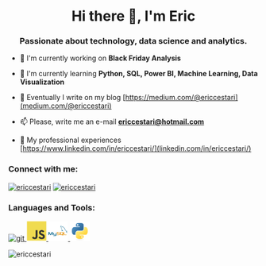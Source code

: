 <h1 align="center">Hi there 👋, I'm Eric</h1>
<h3 align="center">Passionate about technology, data science and analytics.</h3>

- 🔭 I'm currently working on **Black Friday Analysis**

- 🌱 I'm currently learning **Python, SQL, Power BI, Machine Learning, Data Visualization**

- 📝 Eventually I write on my blog [https://medium.com/@ericcestari](medium.com/@ericcestari)

- 📫 Please, write me an e-mail **ericcestari@hotmail.com**

- 📄 My professional experiences [https://www.linkedin.com/in/ericcestari/](linkedin.com/in/ericcestari/)

<h3 align="left">Connect with me:</h3>
<p align="left">
<a href="linkedin.com/in/ericcestari" target="blank"><img align="center" src="https://raw.githubusercontent.com/rahuldkjain/github-profile-readme-generator/master/src/images/icons/Social/linked-in-alt.svg" alt="ericcestari" height="30" width="40" /></a>
<a href="kaggle.com/ericcestari" target="blank"><img align="center" src="https://raw.githubusercontent.com/rahuldkjain/github-profile-readme-generator/master/src/images/icons/Social/kaggle.svg" alt="ericcestari" height="30" width="40" /></a>
</p>

<h3 align="left">Languages and Tools:</h3>
<p align="left"> <a href="https://git-scm.com/" target="_blank" rel="noreferrer"> <img src="https://www.vectorlogo.zone/logos/git-scm/git-scm-icon.svg" alt="git" width="40" height="40"/> </a> <a href="https://developer.mozilla.org/en-US/docs/Web/JavaScript" target="_blank" rel="noreferrer"> <img src="https://raw.githubusercontent.com/devicons/devicon/master/icons/javascript/javascript-original.svg" alt="javascript" width="40" height="40"/> </a> <a href="https://www.mysql.com/" target="_blank" rel="noreferrer"> <img src="https://raw.githubusercontent.com/devicons/devicon/master/icons/mysql/mysql-original-wordmark.svg" alt="mysql" width="40" height="40"/> </a> <a href="https://www.python.org" target="_blank" rel="noreferrer"> <img src="https://raw.githubusercontent.com/devicons/devicon/master/icons/python/python-original.svg" alt="python" width="40" height="40"/> </a> </p>

<p><img align="center" src="https://github-readme-stats.vercel.app/api/top-langs?username=ericcestari&show_icons=true&locale=en&layout=compact" alt="ericcestari" /></p>


<!--
**ericcestari/ericcestari** is a ✨ _special_ ✨ repository because its `README.md` (this file) appears on your GitHub profile.

Here are some ideas to get you started:

- 🔭 I’m currently working on ...
- 🌱 I’m currently learning ...
- 👯 I’m looking to collaborate on ...
- 🤔 I’m looking for help with ...
- 💬 Ask me about ...
- 📫 How to reach me: ...
- 😄 Pronouns: ...
- ⚡ Fun fact: ...
-->

